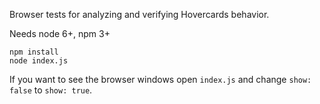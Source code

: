 Browser tests for analyzing and verifying Hovercards behavior.

Needs node 6+, npm 3+

```
npm install
node index.js
```

If you want to see the browser windows open `index.js` and change `show: false`
to `show: true`.

